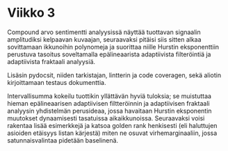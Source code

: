 # Viikko 3

Compound arvo sentimentti analyysissä näyttää tuottavan signaalin amplitudiksi kelpaavan kuvaajan, seuraavaksi pitäisi siis sitten alkaa sovittamaan ikkunoihin polynomeja ja suorittaa niille Hurstin eksponenttiin perustuva tasoitus soveltamalla epälineaarista adaptiivista filteröintiä ja adaptiivista fraktaali analyysiä.

Lisäsin pydocsit, niiden tarkistajan, lintterin ja code coveragen, sekä aliotin kirjoittamaan testaus dokumenttia.

Intervallisumma kokeilu tuottikin yllättävän hyviä tuloksia; se muistuttaa hieman epälineaarisen adaptiivisen filtteröinnin ja adaptiivisen fraktaali analyysin yhdistelmän perusideaa, jossa havaitaan Hurstin eksponentin muutokset dynaamisesti tasatuissa aikaikkunoissa. Seuraavaksi voisi rakentaa lisää esimerkkejä ja katsoa golden rank henkisesti (eli haluttujen asioiden etäisyys listan kärjestä) miten ne osuvat virhemarginaaliin, jossa satunnaisvalintaa pidetään baselinenä.